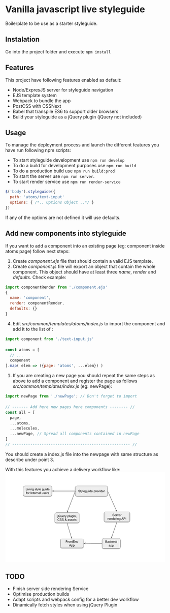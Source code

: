 # Vanilla javascript live styleguide #
Boilerplate to be use as a starter styleguide.

## Instalation ##
Go into the project folder and execute `npm install`

## Features ##
This project have following features enabled as default:
- Node/ExpresJS server for styleguide navigation
- EJS template system
- Webpack to bundle the app
- PostCSS with CSSNext
- Babel that transpile ES6 to support older browsers 
- Build your styleguide as a jQuery plugin (jQuery not included)

## Usage ##
To manage the deployment process and launch the different features you have run following npm scripts:
- To start styleguide development use `npm run develop`
- To do a build for development purposes use `npm run build`
- To do a production build use `npm run build:prod`
- To start the server use `npm run server`. 
- To start render service use `npm run render-service`

```js
$('body').styleguide({
  path: 'atoms/text-input'
  options: { /*.. Options Object ..*/ }
})
```
If any of the options are not defined it will use defaults.

## Add new components into styleguide ##
If you want to add a component into an existing page (eg: component inside atoms page) follow next steps:
1. Create *component.ejs* file that should contain a valid EJS template. 
2. Create *component.js* file will export an object that contain the whole component. This object should have at least three *name*, *render* and *defaults*. Check example: 
```js
import componentRender from './component.ejs'
{
  name: 'component',
  render: componentRender,
  defaults: {}
}
```
4. Edit *src/common/templates/atoms/index.js* to import the component and add it to the list of :
```js
import component from './text-input.js'

const atoms = [
  // ...
  component
].map( elem => ({page: 'atoms', ...elem}) )
```
1. If you are creating a new page you should repeat the same steps as above to add a component and register the page as follows *src/common/templates/index.js* (eg: newPage):
```js
import newPage from './newPage'; // Don't forget to import

// ------- Add here new pages here components -------- //
const all = [
  page,
  ...atoms,
  ...molecules,
  ...newPage, // Spread all components contained in newPage
]
// ---------------------------------------------------- //
```
You should create a index.js file into the newpage with same structure as describe under point 3.

With this features you achieve a delivery workflow like:
![Delivery Workflow](./delivery-workflow.png)

## TODO ##
- Finish server side rendering Service
- Optimise production builds
- Adapt scripts and webpack config for a better dev workflow
- Dinamically fetch styles when using jQuery Plugin
